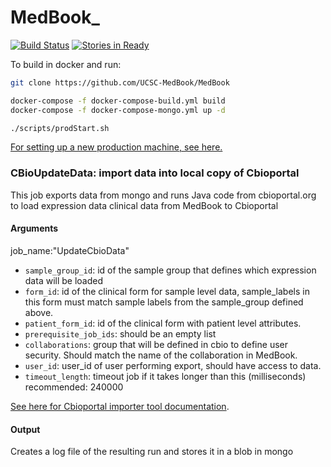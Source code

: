 # MedBook_

[![Build Status](https://travis-ci.org/UCSC-MedBook/MedBook_.svg?branch=master)](https://travis-ci.org/UCSC-MedBook/MedBook_)
[![Stories in Ready](https://badge.waffle.io/UCSC-MedBook/MedBook.png?label=ready&title=Ready)](https://waffle.io/UCSC-MedBook/MedBook)

To build in docker and run:
```sh
git clone https://github.com/UCSC-MedBook/MedBook

docker-compose -f docker-compose-build.yml build
docker-compose -f docker-compose-mongo.yml up -d

./scripts/prodStart.sh
```

[For setting up a new production machine, see here.](dev-ops/README.md)

### CBioUpdateData: import data into local copy of Cbioportal

This job exports data from mongo and runs Java code from cbioportal.org to load expression data clinical data from MedBook to Cbioportal

#### Arguments
job_name:"UpdateCbioData"
- `sample_group_id`: id of the sample group that defines which expression data will be loaded
- `form_id`: id of the clinical form for sample level data, sample_labels in this form must match sample labels from the sample_group defined above.
- `patient_form_id`: id of the clinical form with patient level attributes.
- `prerequisite_job_ids`: should be an empty list
- `collaborations`: group that will be defined in cbio to define user security. Should match the name of the collaboration in MedBook.
- `user_id`: user_id of user performing export, should have access to data.
- `timeout_length`: timeout job if it takes longer than this (milliseconds) recommended: 240000

[See here for Cbioportal importer tool documentation](https://cbioportal.readthedocs.io/en/latest/#data-loading).

#### Output

Creates a log file of the resulting run and stores it in a blob in mongo
